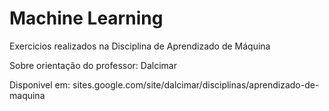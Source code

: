 # Machine Learning
 Exercicios realizados na Disciplina de Aprendizado de Máquina
 
 Sobre orientação do professor: Dalcimar
 
 Disponivel em: sites.google.com/site/dalcimar/disciplinas/aprendizado-de-maquina
